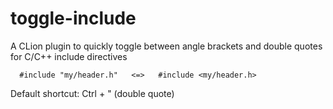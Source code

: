 # toggle-include

A CLion plugin to quickly toggle between angle brackets and double quotes for C/C++ include directives<br>

      #include "my/header.h"   <=>   #include <my/header.h>

Default shortcut: Ctrl + " (double quote)
